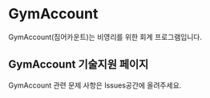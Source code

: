 # GymAccount

GymAccount(짐어카운트)는 비영리를 위한 회계 프로그램입니다.


## GymAccount 기술지원 페이지

GymAccount 관련 문제 사항은 Issues공간에 올려주세요.
